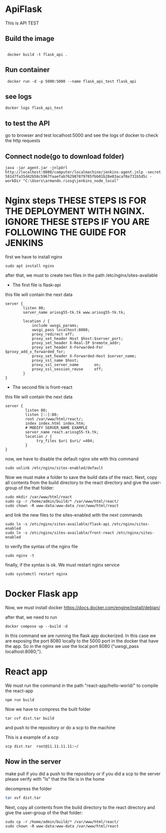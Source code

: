 # ApiFlask
 This is API TEST

## Build the image 

```

 docker build -t flask_api .

```
## Run container
```
 docker run -d -p 5000:5000 --name flask_api_test flask_api
```
## see logs

```
docker logs flask_api_test
```


## to test the API

go to browser and test localhost:5000 and see the logs of docker to check the http requests

## Connect node(go to download folder)

```
java -jar agent.jar -jnlpUrl http://localhost:8080/computer/localmachine/jenkins-agent.jnlp -secret 581d7fa35d42b58c5967faaefab762987879785fbb01b28e03acaf8e731b5d5c -workDir "C:\Users\armando.riosg\jenkins_node_local"
```

# Nginx steps THESE STEPS IS FOR THE DEPLOYMENT WITH NGINX. IGNORE THESE STEPS IF YOU ARE FOLLOWING THE GUIDE FOR JENKINS
first we have to install nginx
```
sudo apt install nginx
```

after that, we must to create two files in the path /etc/nginx/sites-available


- The first file is flask-api


this file will contain the next data

```
server {
        listen 80;
        server_name ariosg55-tk.tk www.ariosg55-tk.tk;

        location / {
            include uwsgi_params;
            uwsgi_pass localhost:8080;
            proxy_redirect off;
            proxy_set_header Host $host:$server_port;
            proxy_set_header X-Real-IP $remote_addr;
            proxy_set_header X-Forwarded-For $proxy_add_x_forwarded_for;
            proxy_set_header X-Forwarded-Host $server_name;
            proxy_ssl_name $host;
            proxy_ssl_server_name       on;
            proxy_ssl_session_reuse     off;
        }
}
```

- The second file is front-react


this file will contain the next data

```
server {
         listen 80;
         listen [::]:80;
         root /var/www/html/react/;
         index index.html index.htm;
         # MODIFY SERVER_NAME EXAMPLE
         server_name react.ariosg55-tk.tk;
         location / {
              try_files $uri $uri/ =404;
         }
}

```

now, we have to disable the default nginx site with this command 
```
sudo unlink /etc/nginx/sites-enabled/default
```
Now we must make a folder to save the build data of the react. Next, copy all contents from the build directory to the react directory and give the user-group of the that folder:
```
sudo mkdir /var/www/html/react
sudo cp -r /home/admin/build/* /var/www/html/react/
sudo chown -R www-data:www-data /var/www/html/react
```

and link the new files to the sites-enabled with the next commands
```
sudo ln -s /etc/nginx/sites-available/flask-api /etc/nginx/sites-enabled
sudo ln -s /etc/nginx/sites-available/front-react /etc/nginx/sites-enabled
```
to verify the syntax of the nginx file
```
sudo nginx -t
```

finally, if the syntax is ok. We must restart nginx service
```
sudo systemctl restart nginx
```

# Docker Flask app

Now, we must install docker https://docs.docker.com/engine/install/debian/


after that, we need to run 
```
docker compose up --build -d
```
In this command we are running the flask app dockerized. In this case we are exposing the port 8080 locally to the 5000 port in the docker that have the app. So in the nginx we use the local port 8080 ("uwsgi_pass localhost:8080;").

# React app
We must run the command in the path "react-app/hello-world/"  to compile the react-app
```
npm run build
```
Now we have to compress the built folder
```
tar cvf dist.tar build
```
and push to the repository or do a scp to the machine


This is a example of a scp
```
scp dist.tar  root@11.11.11.11:~/
```
## Now in the server
make pull if you did a push to the repository or if you did a scp to the server please verify with "ls" that the file is in the home


decompress the folder
```bash
tar xvf dist.tar
```

Next, copy all contents from the build directory to the react directory and give the user-group of the that folder:
```
sudo cp -r /home/admin/build/* /var/www/html/react/
sudo chown -R www-data:www-data /var/www/html/react
```


